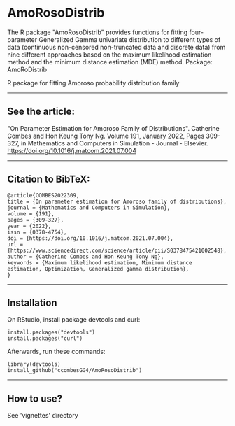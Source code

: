 # AmoRosoDistrib
The R package "AmoRosoDistrib" provides functions for fitting four-parameter Generalized Gamma univariate distribution to different types of data (continuous non-censored  non-truncated data and discrete data) from nine different approaches based on the maximum likelihood estimation method and the minimum distance estimation (MDE) method.
Package: AmoRoDistrib

R package for fitting Amoroso probability distribution family

-----------------
See the article: 
-----------------
"On Parameter Estimation for Amoroso Family of Distributions". Catherine Combes and Hon Keung Tony Ng.
Volume 191, January 2022, Pages 309-327, in Mathematics and Computers in Simulation - Journal - Elsevier. https://doi.org/10.1016/j.matcom.2021.07.004

-------------------
Citation to BibTeX: 
-------------------


    @article{COMBES2022309,
    title = {On parameter estimation for Amoroso family of distributions},
    journal = {Mathematics and Computers in Simulation},
    volume = {191},
    pages = {309-327},
    year = {2022},
    issn = {0378-4754},
    doi = {https://doi.org/10.1016/j.matcom.2021.07.004},
    url = {https://www.sciencedirect.com/science/article/pii/S0378475421002548},
    author = {Catherine Combes and Hon Keung Tony Ng},
    keywords = {Maximum likelihood estimation, Minimum distance estimation, Optimization, Generalized gamma distribution},
    }

------------
Installation
------------

On RStudio, install package devtools and curl:

    install.packages("devtools") 
    install.packages("curl")

Afterwards, run these commands:

    library(devtools)
    install_github("ccombesGG4/AmoRosoDistrib")

------------
How to use?
------------
See 'vignettes' directory
